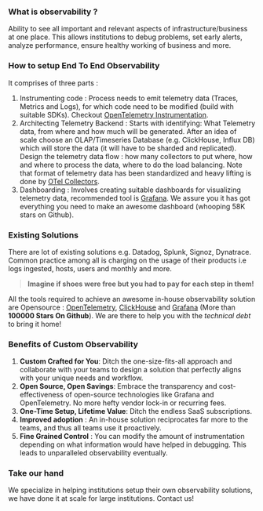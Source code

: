 ### **What is observability ?**

Ability to see all important and relevant aspects of infrastructure/business at one place. This allows institutions to debug problems, set early alerts, analyze performance, ensure healthy working of business and more.

### **How to setup End To End Observability**

It comprises of three parts :

1. Instrumenting code : Process needs to emit telemetry data (Traces, Metrics and Logs), for which code need to be modified (build with suitable SDKs). Checkout [OpenTelemetry Instrumentation](https://opentelemetry.io/docs/concepts/instrumentation/).
2. Architecting Telemetry Backend : Starts with identifying: What Telemetry data, from where and how much will be generated. After an idea of scale choose an OLAP/Timeseries Database (e.g. ClickHouse, Influx DB) which will store the data (it will have to be sharded and replicated). Design the telemetry data flow : how many collectors to put where, how and where to process the data, where to do the load balancing. Note that format of telemetry data has been standardized and heavy lifting is done by [OTel Collectors](https://opentelemetry.io/docs/collector/).
3. Dashboarding : Involves creating suitable dashboards for visualizing telemetry data, recommended tool is [Grafana](https://grafana.com/). We assure you it has got everything you need to make an awesome dashboard (whooping 58K stars on Github).

### **Existing Solutions**

There are lot of existing solutions e.g. Datadog, Splunk, Signoz, Dynatrace. Common practice among all is charging on the usage of their products i.e logs ingested, hosts, users and monthly and more.

> **Imagine if shoes were free but you had to pay for each step in them!**

All the tools required to achieve an awesome in-house observability solution are Opensource : [OpenTelemetry](https://github.com/orgs/open-telemetry/repositories), [ClickHouse](https://github.com/ClickHouse/ClickHouse) and [Grafana](https://github.com/grafana/grafana) (More than **100000 Stars On Github**).
We are there to help you with the _technical debt_ to bring it home!

### **Benefits of Custom Observability**

1. **Custom Crafted for You**: Ditch the one-size-fits-all approach and collaborate with your teams to design a solution that perfectly aligns with your unique needs and workflow.
2. **Open Source, Open Savings**: Embrace the transparency and cost-effectiveness of open-source technologies like Grafana and OpenTelemetry. No more hefty vendor lock-in or recurring fees.
3. **One-Time Setup, Lifetime Value**: Ditch the endless SaaS subscriptions.
4. **Improved adoption** : An in-house solution reciprocates far more to the teams, and thus all teams use it proactively.
5. **Fine Grained Control** : You can modify the amount of instrumentation depending on what information would have helped in debugging. This leads to unparalleled observability eventually.

### **Take our hand**

We specialize in helping institutions setup their own observability solutions, we have done it at scale for large institutions. Contact us!
